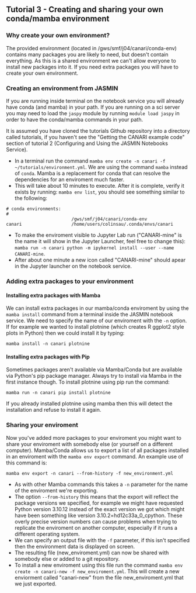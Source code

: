 ## Tutorial 3 - Creating and sharing your own conda/mamba environment

### Why create your own environment?

The provided environment (located in /gws/smf/j04/canari/conda-env) contains many packages you are likely to need, but doesn't contain everything. As this is a shared environment we can't allow everyone to install new packages into it. If you need extra packages you will have to create your own environment.

### Creating an environment from JASMIN 

If you are running inside terminal on the notebook service you will already have conda (and mamba) in your path. If you are running on a sci server you may need to load the `jaspy` module by running `module load jaspy` in order to have the conda/mamba commands in your path.

It is assumed you have cloned the tutorials Github repository into a directory called tutorials, if you haven't see the "Getting the CANARI example code" section of tutorial 2 (Configuring and Using the JASMIN Notebooks Service). 

* In a terminal run the command `mamba env create -n canari -f ~/tutorials/environment.yml`. We are using the command `mamba` instead of `conda`. Mamba is a replacement for conda that can resolve the dependencies for an enviroment much faster. 
* This will take about 10 minutes to execute. After it is complete, verify it exists by running: `mamba env list`, you should see something similar to the following:
```
# conda environments:
#
                         /gws/smf/j04/canari/conda-env
canari                   /home/users/colinsau/.conda/envs/canari
```
* To make the enviroment visible to Jupyter Lab run ("CANARI-mine" is the name it will show in the Jupyter Launcher, feel free to change this): `mamba run -n canari python -m ipykernel install --user --name CANARI-mine`.
* After about one minute a new icon called "CANARI-mine" should apear in the Jupyter launcher on the notebook service.

### Adding extra packages to your environment
#### Installing extra packages with Mamba
We can install extra packages in our mamba/conda enviroment by using the `mamba install` command from a terminal inside the JASMIN notebook service. We need to specify the name of our enviroment with the `-n` option. If for example we wanted to install plotnine (which creates R ggplot2 style plots in Python) then we could install it by typing: 

`mamba install -n canari plotnine`

#### Installing extra packages with Pip
Sometimes packages aren't available via Mamba/Conda but are available via Python's pip package manager. Always try to install via Mamba in the first instance though. To install plotnine using pip run the command:

`mamba run -n canari pip install plotnine` 

If you already installed plotnine using mamba then this will detect the installation and refuse to install it again. 

### Sharing your enviroment
Now you've added more packages to your enviroment you might want to share your enviroment with somebody else (or yourself on a different computer). Mamba/Conda allows us to export a list of all packages installed in an enviroment with the `mamba env export` command. An example use of this command is:

`mamba env export -n canari --from-history -f new_environment.yml`

* As with other Mamba commands this takes a `-n` parameter for the name of the enviroment we're exporting.
* The option `--from-history` this means that the export will reflect the package versions we specified, for example we might have requested Python version 3.10.12 instead of the exact version we got which might have been something like version 3.10.2=hd12c33a_0_cpython. These overly precise version numbers can cause problems when trying to replicate the enviroment on another computer, especially if it runs a different operating system.
* We can specify an output file with the `-f` parameter, if this isn't specified then the environment data is displayed on screen.
* The resulting file (new_enviroment.yml) can now be shared with somebody else or added to a git repository.
* To install a new enviroment using this file run the command `mamba env create -n canari-new -f new_enviroment.yml`. This will create a new enviorment called "canari-new" from the file new_enviroment.yml that we just exported.
